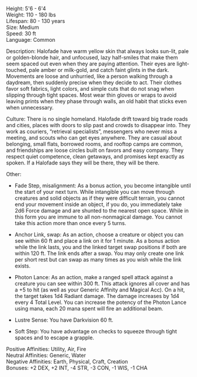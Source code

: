 Height: 5'6 - 6'4  
Weight: 110 - 180 lbs  
Lifespan: 80 - 130 years  
Size: Medium  
Speed: 30 ft  
Language: Common

Description: Halofade have warm yellow skin that always looks sun-lit, pale or golden-blonde hair, and unfocused, lazy half-smiles that make them seem spaced out even when they are paying attention. Their eyes are light-touched, pale amber or milk-gold, and catch faint glints in the dark. Movements are loose and unhurried, like a person walking through a daydream, then suddenly precise when they decide to act. Their clothes favor soft fabrics, light colors, and simple cuts that do not snag when slipping through tight spaces. Most wear thin gloves or wraps to avoid leaving prints when they phase through walls, an old habit that sticks even when unnecessary.

Culture: There is no single homeland. Halofade drift toward big trade roads and cities, places with doors to slip past and crowds to disappear into. They work as couriers, “retrieval specialists”, messengers who never miss a meeting, and scouts who can get eyes anywhere. They are casual about belonging, small flats, borrowed rooms, and rooftop camps are common, and friendships are loose circles built on favors and easy company. They respect quiet competence, clean getaways, and promises kept exactly as spoken. If a Halofade says they will be there, they will be there.

Other:

- Fade Step, misalignment: As a bonus action, you become intangible until the start of your next turn. While intangible you can move through creatures and solid objects as if they were difficult terrain, you cannot end your movement inside an object, if you do, you immediately take 2d6 Force damage and are shunted to the nearest open space. While in this form you are immune to all non-nonmagical damage. You cannot take this action more than once every 5 turns. 
    
- Anchor Link, swap: As an action, choose a creature or object you can see within 60 ft and place a link on it for 1 minute. As a bonus action while the link lasts, you and the linked target swap positions if both are within 120 ft. The link ends after a swap. You may only create one link per short rest but can swap as many times as you wish while the link exists. 
    
- Photon Lance: As an action, make a ranged spell attack against a creature you can see within 300 ft. This attack ignores all cover and has a +5 to hit (as well as your Generic Affinity and Magical Acc). On a hit, the target takes 1d4 Radiant damage. The damage increases by 1d4 every 4 Total Level. You can increase the potency of the Photon Lance using mana, each 20 mana spent will fire an additional beam. 
    
- Lustre Sense: You have Darkvision 60 ft.
    
- Soft Step: You have advantage on checks to squeeze through tight spaces and to escape a grapple.
    

Positive Affinities: Utility, Air, Fire  
Neutral Affinities: Generic, Water  
Negative Affinities: Earth, Physical, Craft, Creation  
Bonuses: +2 DEX, +2 INT, -4 STR, -3 CON, -1 WIS, -1 CHA